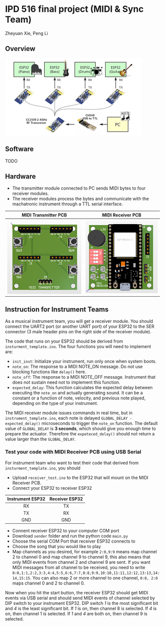 # IPD 516 final project (MIDI & Sync Team)
Zheyuan Xie, Peng Li

## Overview
![system](system_diagram.png)

## Software
TODO

## Hardware
 - The transmitter module connected to PC sends MIDI bytes to four receiver modules.
 - The receiver modules process the bytes and communicate with the machatronic instrument through a TTL serial interface.

MIDI Transmitter PCB          |  MIDI Receiver PCB
:-------------------------:|:-------------------------:
![pcb_rx](pcb/tx.png)      |  ![pcb_tx](pcb/rx.png)

## Instruction for Instrument Teams
As a musical instrument team, you will get a receiver module. You should connect the UART2 port (or another UART port) of your ESP32 to the SER connector (3 male header pins on the right side of the receiver module).

The code that runs on your ESP32 should be derived from `insturment_template.ino`. The four functions you will need to implement are:
 - `init_inst`: Initialize your instrument, run only once when system boots.
 - `note_on`: The response to a MIDI NOTE_ON message. Do not use blocking functions like `delay()` here.
 - `note_off`: The response to a MIDI NOTE_OFF message. Instrument that does not sustain need not to implement this function.
 - `expected_delay`: This function calculates the expected delay between executing the `note_on` and actually generating sound. It can be a constant or a function of note, velocity, and previous note played, depending on the type of your instrument.

The MIDI receiver module issues commands in real time, but in `instrument_template.ino`, each note is delayed `GLOBAL_DELAY - expected_delay()` microseconds to trigger the `note_on` function. The default value of `GLOBAL_DELAY` is **3 seconds**, which should give you enough time to prepare the actuator. Therefore the `expeteced_delay()` should not return a value larger than the `GLOBAL_DELAY`.

### Test your code with MIDI Receiver PCB using USB Serial
For instrument team who want to test their code that derived from `insturment_template.ino`, you should
- Upload `receiver_test.ino` to the ESP32 that will mount on the MIDI Receiver PCB.
- Connect your ESP32 to receiver ESP32 

Instrument ESP32 | Receiver ESP32
:-----------------:|:----------------:
RX   |TX
TX   |RX
GND|GND
- Connent receiver ESP32 to your computer COM port
- Download `sender` folder and run the python code `main.py` 
- Choose the serial COM Port that receiver ESP32 connects to
- Choose the song that you would like to play
- Map channels as you desired, for example `2:0,9:9` means map channel 2 to channel 0 and map channel 9 to channel 9, this also means that only MIDI events from channel 2 and channel 9 are sent. If you want MIDI messages from all channel to be received, you need to write `0:0,1:1,2:2,3:3,4:4,5:5,6:6,7:7,8:8,9:9,10:10,11:11,12:12,13:13,14:14,15:15`. You can also map 2 or more channel to one channel, `0:0, 2:0` maps channel 0 and 2 to channel 0.

Now when you hit the start button, the receiver ESP32 should get MIDI events via USB serial and should send MIDI events of channel selected by DIP switch to your instrument ESP32. DIP switch *1* is the most significant bit and *4* is the least significant bit. If *1* is *on*, then channel 8 is selected. If *4* is on, then channel 1 is selected. If *1* and *4* are both on, then channel 9 is selected.

